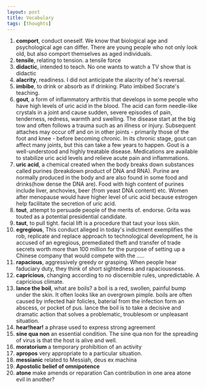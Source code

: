 ```yaml
---
layout: post
title: Vocabulary
tags: [thoughts]
---
```


1. **comport**, conduct oneself. We know that biological age and psychological age can differ. There are young people who not only look old, but also comport themselves as aged individuals. 
2.  **tensile**, relating to tension. a tensile force
3. **didactic**, intended to teach. No one wants to watch a TV show that is didactic
4. **alacrity**, readiness. I did not anticipate the alacrity of he's reversal.
5. **imbibe**, to drink or absorb as if drinking. Plato imbibed Socrate's teaching.
6. **gout**, a form of inflammatory arthritis that develops in some people who have high levels of uric acid in the blood. The acid can form needle-like crystals in a joint and cause sudden, severe episodes of pain, tenderness, redness, warmth and swelling. The disease start at the big tow and often follows a trauma such as an illness or injury. Subsequent attaches may occur off and on in other joints - primarily those of the foot and knee - before becoming chronic. In its chronic stage, gout can affect many joints, but this can take a few years to happen. Gout is a well-understood and highly treatable disease. Medications are available to stabilize uric acid levels and relieve acute pain and inflammations. 
7. **uric acid**, a chemical created when the body breaks down substances called purines (breakdown product of DNA and RNA). Purine are normally produced in the body and are also found in some food and drinks(how dense the DNA are). Food with high content of purines include liver, anchovies, beer (from yeast DNA content) etc. Women after menopause would have higher level of uric acid because estrogen help facilitate the secretion of uric acid. 
8. **tout**, attempt to persuade people of the merits of. endorse. Grita was touted as a potential presidential candidate.
9. **taut**, to pull tight. facial lift is a procedure that taut your loss skin. 
10. **egregious**, This conduct alleged in today's indictment exemplifies the rob, replicate and replace approach to technological development, he is accused of an egregious, premediated theft and transfer of trade secrets worth more than 100 million for the purpose of setting up a Chinese company that would compete with the .....
11. **rapacious**, aggressively greedy or grasping. When people hear faduciary duty, they think of short sightedness and rapaciousness.
12. **capricious**, changing according to no discernible rules, unpredictable. A capricious climate.
13. **lance the boil**, what are boils? a boil is a red, swollen, painful bump under the skin. It often looks like an overgrown pimple. boils are often caused by infected hair folicles, baterial from the infection form an abscess, or pocket of pus. lance the boil is to take a decisive and dramatic action that solves a problematic, troublesom or unpleasant situation. 
14. **hear!hear!** a phrase used to express strong agreement
15. **sine qua non** an essential condition. The sine qua non for the spreading of virus is that the host is alive and well. 
16. **moratorium** a temporary prohibition of an activity
17. **apropos** very appropriate to a particular situation. 
18. **messianic** related to Messiah, deus ex machina
19. **Apostolic belief of omnipotence** 
20. **atone** make amends or reparation Can contribution in one area atone evil in another?
